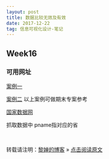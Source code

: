 ```yaml
---
layout: post
title: 数据比较无效及有效
date: 2017-12-22
tag: 信息可视化设计-笔记
--- 
```


## Week16

### 可用网址
[案例一](https://unstats.un.org/sdgs/files/report/2017/TheSustainableDevelopmentGoalsReport2017_Chinese.pdf)

[案例二](https://unstats.un.org/sdgs/report/2017/goal-05/)
以上案例可做期末专案参考

[国家数据网](http://data.stats.gov.cn/easyquery.htm?cn=E0103)

抓取数据中 pname指对应的省

<br>

转载请注明：[黎婵的博客](https://cherrylichan.github.io/) » [点击阅读原文](https://cherrylichan.github.io/2017/12/Week16_数据比较无效及有效/)






